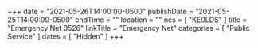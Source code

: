 +++
date = "2021-05-26T14:00:00-0500"
publishDate = "2021-05-25T14:00:00-0500"
endTime = ""
location = ""
ncs = [ "KE0LDS" ]
title = "Emergency Net 0526"
linkTitle = "Emergency Net"
categories = [ "Public Service" ]
dates = [ "Hidden" ]
+++
